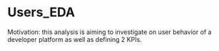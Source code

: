 # Users_EDA

Motivation: this analysis is aiming to investigate on user behavior of a developer platform as well as defining 2 KPIs.